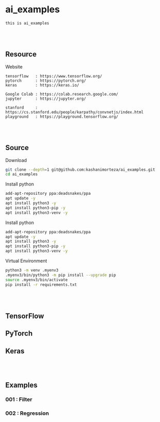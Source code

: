 # ai_examples
    this is ai_examples

<!--------------------------------------------------------------------------------- Resource -->
<br><br>

## Resource  
<!-------------------------- Website -->
Website
```
tensorflow   : https://www.tensorflow.org/
pytorch      : https://pytorch.org/
keras        : https://keras.io/

Google Colab : https://colab.research.google.com/
jupyter      : https://jupyter.org/

stanford     : https://cs.stanford.edu/people/karpathy/convnetjs/index.html
playground   : https://playground.tensorflow.org/
```

<!--------------------------------------------------------------------------------- Source -->
<br><br>

## Source
<!-------------------------- Download -->
Download
```bash
git clone --depth=1 git@github.com:kashanimorteza/ai_examples.git
cd ai_examples
```
<!-------------------------- Install python -->
Install python
```bash
add-apt-repository ppa:deadsnakes/ppa
apt update -y
apt install python3 -y
apt install python3-pip -y
apt install python3-venv -y
```
<!-------------------------- Install python -->
Install python
```bash
add-apt-repository ppa:deadsnakes/ppa
apt update -y
apt install python3 -y
apt install python3-pip -y
apt install python3-venv -y
```
<!-------------------------- Virtual Environment -->
Virtual Environment
```bash
python3 -m venv .myenv3
.myenv3/bin/python3 -m pip install --upgrade pip  
source .myenv3/bin/activate
pip install -r requirements.txt  
```
<!--------------------------------------------------------------------------------- Examples -->
<br><br>

<!-------------------------- TensorFlow -->
## TensorFlow

<!-------------------------- PyTorch -->
## PyTorch

<!-------------------------- Keras -->
## Keras



<!--------------------------------------------------------------------------------- Examples -->
<br><br>

## Examples

### 001 : Filter
### 002 : Regression